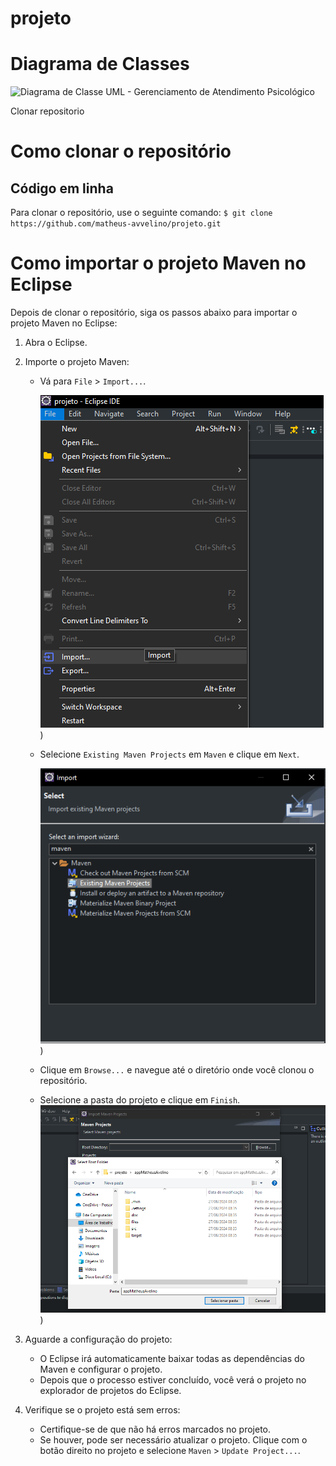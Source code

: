 # projeto
# Diagrama de Classes
![Diagrama de Classe UML -  Gerenciamento de Atendimento Psicológico](https://github.com/user-attachments/assets/65d08d0f-3701-469e-83ae-109b566bd24c)

Clonar repositorio 
# Como clonar o repositório

## Código em linha

Para clonar o repositório, use o seguinte comando: `$ git clone https://github.com/matheus-avvelino/projeto.git`


# Como importar o projeto Maven no Eclipse

Depois de clonar o repositório, siga os passos abaixo para importar o projeto Maven no Eclipse:

1. Abra o Eclipse.

2. Importe o projeto Maven:
   - Vá para `File` > `Import...`.
     
      ![images/import%200.PNG](https://github.com/matheus-avvelino/projeto/blob/main/images/import%200.PNG))

   - Selecione `Existing Maven Projects` em `Maven` e clique em `Next`.
  
     ![images/import%200.PNG](https://github.com/matheus-avvelino/projeto/blob/main/images/import%201.PNG))

   - Clique em `Browse...` e navegue até o diretório onde você clonou o repositório.
   - Selecione a pasta do projeto e clique em `Finish`.
     ![images/import%200.PNG](https://github.com/matheus-avvelino/projeto/blob/main/images/import%202.PNG))

5. Aguarde a configuração do projeto:
   - O Eclipse irá automaticamente baixar todas as dependências do Maven e configurar o projeto.
   - Depois que o processo estiver concluído, você verá o projeto no explorador de projetos do Eclipse.

6. Verifique se o projeto está sem erros:
   - Certifique-se de que não há erros marcados no projeto.
   - Se houver, pode ser necessário atualizar o projeto. Clique com o botão direito no projeto e selecione `Maven` > `Update Project...`.

